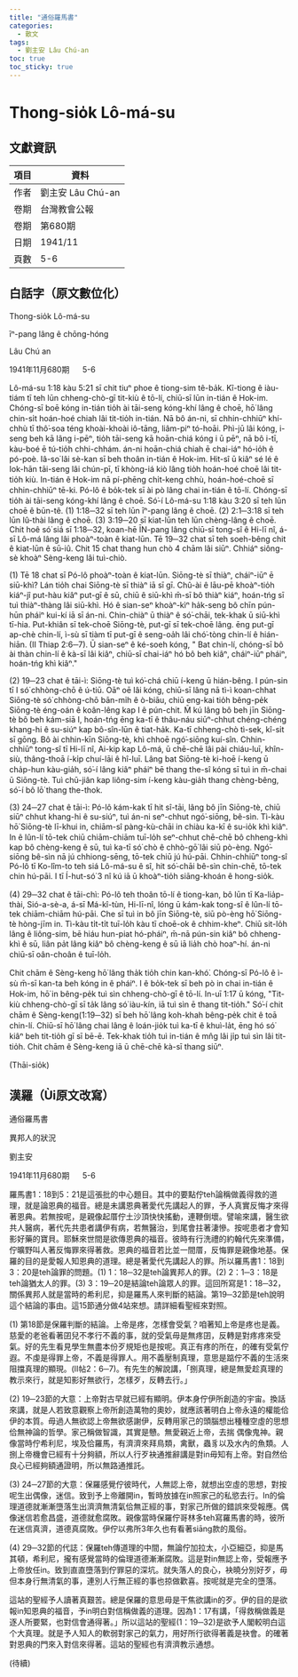 ```yaml
---
title: "通俗羅馬書"
categories:
  - 散文
tags:
  - 劉主安 Lâu Chú-an
toc: true
toc_sticky: true
---
```


# Thong-sio̍k Lô-má-su

## 文獻資訊

| 項目 | 資料 |
|---|---|
| 作者 | 劉主安 Lâu Chú-an |
| 卷期 | 台灣教會公報 |
| 卷期 | 第680期 |
| 日期 | 1941/11 |
| 頁數 | 5-6 |

## 白話字（原文數位化）

Thong-sio̍k Lô-má-su

īⁿ-pang lâng ê chōng-hóng

Lâu Chú an

1941年11月680期      5-6

Lô-má-su 1:18 kàu 5:21 sī chit tiuⁿ phoe ê tiong-sim tê-ba̍k. Kî-tiong ê iàu-tiám tī teh lūn chheng-chò-gī tit-kiù ê tō-lí, chiū-sī lūn in-tián ê Hok-im. Chóng-sī boē kóng in-tián tio̍h ài tāi-seng kóng-khí lâng ê choē, hō͘ lâng chin-si̍t hoán-hoé chiah lâi tit-tio̍h in-tián. Nā bô án-ni, sī chhin-chhiūⁿ khí-chhù tī thô͘-soa téng khoài-khoài iô-tāng, liâm-piⁿ tó-hoāi. Phì-jū lâi kóng, i-seng beh kā lâng i-pēⁿ, tio̍h tāi-seng kā hoān-chiá kóng i ū pēⁿ, nā bô i-tī, kàu-boé ē tú-tio̍h chhi-chhám. án-ni hoān-chiá chiah ē chai-iáⁿ hó-io̍h ê pó-poè. Iâ-so͘ lâi sè-kan sī beh thoân in-tián ê Hok-im. Hit-sî ū kiâⁿ sé lé ê Iok-hān tāi-seng lâi chún-pī, tī khòng-iá kiò lâng tio̍h hoán-hoé choē lâi tit-tio̍h kiù. In-tián ê Hok-im nā pí-phēng chi̍t-keng chhù, hoán-hoé-choē sī chhin-chhiūⁿ tē-ki. Pó-lô ê bo̍k-tek sī ài pò lâng chai in-tián ê tō-lí. Chóng-sī tio̍h ài tāi-seng kóng-khí lâng ê choē. Só͘-í Lô-má-su 1:18 kàu 3:20 sī teh lūn choē ê būn-tê. (1) 1:18─32 sī teh lūn īⁿ-pang lâng ê choē. (2) 2:1─3:18 sī teh lūn Iû-thài lâng ê choē. (3) 3:19─20 sī kiat-lūn teh lūn chèng-lâng ê choē. Chit hoê só͘ siá sī 1:18─32, koan-hē ĪN-pang lâng chiū-sī tong-sî ê Hi-lī nî, á-sī Lô-má lâng lâi phoàⁿ-toàn ê kiat-lūn. Tē 19─32 chat sī teh soeh-bêng chit ê kiat-lūn ê sū-iû. Chit 15 chat thang hun chò 4 chām lâi siūⁿ. Chhiáⁿ siông-sè khoàⁿ Sèng-keng lâi tuì-chiò.

(1) Tē 18 chat sī Pó-lô phoàⁿ-toàn ê kiat-lūn. Siōng-tè sī thiàⁿ, cháiⁿ-iūⁿ ē siū-khì? Lán tio̍h chai Siōng-tè sī thiàⁿ iā sī gī. Chû-ài ê lāu-pē khoàⁿ-tio̍h kiáⁿ-jî put-hàu kiâⁿ put-gī ê sū, chiū ê siū-khì m̄-sī bô thiàⁿ kiáⁿ, hoán-tńg sī tuì thiàⁿ-thàng lâi siū-khì. Hó ê sian-seⁿ khoàⁿ-kìⁿ ha̍k-seng bô chīn pún-hūn pháiⁿ kui-kí iā sī án-ni. Chin-chiàⁿ ū thiàⁿ ê só͘-chāi, tek-khak ū siū-khì tī-hia. Put-khiân sī tek-choē Siōng-tè, put-gī sī tek-choē lâng. ēng put-gī ap-chè chin-lí, ì-sù sī tiàm tī put-gī ê seng-oa̍h lâi chó͘-tòng chin-lí ê hián-hiān. (II Thiap 2:6─7). Ū sian-seⁿ ê ké-soeh kóng, " Bat chin-lí, chóng-sī bô ài thàn chin-lí ê kà-sī lâi kiâⁿ, chiū-sī chai-iáⁿ hó bô beh kiâⁿ, cháiⁿ-iūⁿ pháiⁿ, hoán-tńg khì kiâⁿ."

(2) 19─23 chat ê tāi-ì: Siōng-tè tuì kó͘-chá chiū í-keng ū hián-bêng. I pún-sin tī I só͘ chhòng-chō ê ú-tiū. Oāⁿ oē lâi kóng, chiū-sī lâng nā tì-ì koan-chhat Siōng-tè só͘ chhòng-chō bān-mi̍h ê ò-biāu, chiū eng-kai tio̍h bêng-pe̍k Siōng-tè éng-oán ê koân-lêng kap I ê pún-chit. M̄ kú lâng bô beh jīn Siōng-tè bô beh kám-siā I, hoán-tńg ēng ka-tī ê thâu-náu siūⁿ-chhut chéng-chéng khang-hi ê su-siúⁿ kap bô-sîn-lūn ê tiat-ha̍k. Ka-tī chheng-chò tì-sek, kî-si̍t sī gōng. Bô ài chhin-kīn Siōng-tè, khì chhoē ngó͘-siōng kuí-sîn. Chhin-chhiūⁿ tong-sî tī Hi-lī nî, Ai-kip kap Lô-má, ū chē-chē lâi pài chiáu-luī, khîn-siù, thâng-thoā í-ki̍p chuí-lāi ê hî-luī. Lâng bat Siōng-tè ki-hoē í-keng ū cha̍p-hun kàu-gia̍h, só͘-í lâng kiâⁿ pháiⁿ bē thang the-sî kóng sī tuì in m̄-chai ū Siōng-tè. Tuì chū-jiân kap liông-sim í-keng kàu-gia̍h thang chèng-bêng, só͘-í bô lō͘ thang the-thok.

(3) 24─27 chat ê tāi-ì: Pó-lô kám-kak tī hit sî-tāi, lâng bô jīn Siōng-tè, chiū siūⁿ chhut khang-hi ê su-siúⁿ, tuì án-ni seⁿ-chhut ngó͘-siōng, bê-sìn. Tì-kàu hō͘ Siōng-tè lī-khui in, chiām-sî pàng-kù-chāi in chiàu ka-kī ê su-io̍k khì kiâⁿ. In ê lûn-lí tō-tek chiū chiām-chiām tuī-lo̍h seⁿ-chhut chē-chē bô chheng-khì kap bô chèng-keng ê sū, tuì ka-tī só͘ chò ê chhò-gō͘ lâi siū pò-èng. Ngó͘-siōng bê-sìn nā jú chhiong-sēng, tō-tek chiū jú hú-pāi. Chhin-chhiūⁿ tong-sî Pó-lô tī Ko-lîm-to teh siá Lô-má-su ê sî, hit só͘-chāi bê-sìn chin-chē, tō-tek chin hú-pāi. I tī Í-hut-só͘ 3 nî kú iā ū khoàⁿ-tio̍h siāng-khoán ê hong-sio̍k.

(4) 29─32 chat ê tāi-chì: Pó-lô teh thoân tō-lí ê tiong-kan, bô lūn tī Ka-lia̍p-thài, Sió-a-sè-a, á-sī Má-kî-tùn, Hi-lī-nî, lóng ū kám-kak tong-sî ê lûn-lí tō-tek chiām-chiām hú-pāi. Che sī tuì in bô jīn Siōng-tè, siū pò-èng hō͘ Siōng-tè hòng-jīm in. Tì-kàu ti̍t-ti̍t tuī-lo̍h kàu tī choē-ok ê chhim-kheⁿ. Chiū sit-lo̍h lâng ê liông-sim, bē hiáu hun-piat hó-pháiⁿ, m̄-nā pún-sin kiâⁿ bô chheng-khì ê sū, liân pa̍t lâng kiâⁿ bô chèng-keng ê sū iā lia̍h chò hoaⁿ-hí. án-ni chiū-sī oân-choân ê tuī-lo̍h.

Chit chām ê Sèng-keng hō͘ lâng tha̍k tio̍h chin kan-khó͘. Chóng-sī Pó-lô ê ì-sù m̄-sī kan-ta beh kóng in ê pháiⁿ. I ê bo̍k-tek sī beh pò in chai in-tián ê Hok-im, hō͘ in bêng-pe̍k tuì sìn chheng-chò-gī ê tō-lí. In-uī 1:17 ū kóng, "Tit-kiù chheng-chò-gī sī ta̍k lâng só͘ iàu-kín, iā tuì sìn ē thang tit-tio̍h." Só͘-í chit chām ê Sèng-keng(1:19─32) sī beh hō͘ lâng koh-khah bêng-pe̍k chit ê toā chin-lí. Chiū-sī hō͘ lâng chai lâng ê loán-jio̍k tuì ka-tī ê khuì-la̍t, ēng hó só͘ kiâⁿ beh tit-tio̍h gī sī bē-ē. Tek-khak tio̍h tuì in-tián ê mn̂g lâi ji̍p tuì sìn lâi tit-tio̍h. Chit chām ê Sèng-keng iā ū chē-chē kà-sī thang siūⁿ.

(Thāi-sio̍k)

## 漢羅（Ùi原文改寫）

通俗羅馬書

異邦人的狀況

劉主安

1941年11月680期      5-6

羅馬書1：18到5：21是這張批的中心題目。其中的要點佇teh論稱做義得救的道理，就是論恩典的福音。總是未講恩典著愛代先講起人的罪，予人真實反悔才來得著恩典。若無按呢，是親像起厝佇土沙頂快快搖動，連鞭倒壞。譬喻來講，醫生欲共人醫病，著代先共患者講伊有病，若無醫治，到尾會拄著淒慘。按呢患者才會知影好藥的寶貝。耶穌來世間是欲傳恩典的福音。彼時有行洗禮的約翰代先來準備，佇曠野叫人著反悔罪來得著救。恩典的福音若比並一間厝，反悔罪是親像地基。保羅的目的是愛報人知恩典的道理。總是著愛代先講起人的罪。所以羅馬書1：18到3：20是teh論罪的問題。(1) 1：18─32是teh論異邦人的罪。(2) 2：1─3：18是teh論猶太人的罪。(3) 3：19─20是結論teh論眾人的罪。這回所寫是1：18─32，關係異邦人就是當時的希利尼，抑是羅馬人來判斷的結論。第19─32節是teh說明這个結論的事由。這15節通分做4站來想。請詳細看聖經來對照。

(1) 第18節是保羅判斷的結論。上帝是疼，怎樣會受氣？咱著知上帝是疼也是義。慈愛的老爸看著囝兒不孝行不義的事，就的受氣毋是無疼囝，反轉是對疼疼來受氣。好的先生看見學生無盡本份歹規矩也是按呢。真正有疼的所在，的確有受氣佇遐。不虔是得罪上帝，不義是得罪人。用不義壓制真理，意思是踮佇不義的生活來阻擋真理的顯現。(II帖2：6─7)。有先生的解說講，「捌真理，總是無愛趁真理的教示來行，就是知影好無欲行，怎樣歹，反轉去行。」

(2) 19─23節的大意：上帝對古早就已經有顯明。伊本身佇伊所創造的宇宙。換話來講，就是人若致意觀察上帝所創造萬物的奧妙，就應該著明白上帝永遠的權能佮伊的本質。毋過人無欲認上帝無欲感謝伊，反轉用家己的頭腦想出種種空虛的思想佮無神論的哲學。家己稱做智識，其實是戇。無愛親近上帝，去揣 偶像鬼神。親像當時佇希利尼，埃及佮羅馬，有濟濟來拜鳥類，禽獸，蟲豸以及水內的魚類。人捌上帝機會已經有十分夠額，所以人行歹袂通推辭講是對in毋知有上帝。對自然佮良心已經夠額通證明，所以無路通推託。

(3) 24─27節的大意：保羅感覺佇彼時代，人無認上帝，就想出空虛的思想，對按呢生出偶像，迷信。致到予上帝離開in，暫時放據在in照家己的私慾去行。In的倫理道德就漸漸墮落生出濟濟無清氣佮無正經的事，對家己所做的錯誤來受報應。偶像迷信若愈昌盛，道德就愈腐敗。親像當時保羅佇哥林多teh寫羅馬書的時，彼所在迷信真濟，道德真腐敗。伊佇以弗所3年久也有看著siāng款的風俗。

(4) 29─32節的代誌：保羅teh傳道理的中間，無論佇加拉太，小亞細亞，抑是馬其頓，希利尼，攏有感覺當時的倫理道德漸漸腐敗。這是對in無認上帝，受報應予上帝放任in。致到直直墮落到佇罪惡的深坑。就失落人的良心，袂曉分別好歹，毋但本身行無清氣的事，連別人行無正經的事也掠做歡喜。按呢就是完全的墮落。

這站的聖經予人讀著真艱苦。總是保羅的意思毋是干焦欲講in的歹。伊的目的是欲報in知恩典的福音，予in明白對信稱做義的道理。因為1：17有講，「得救稱做義是逐人所要緊，也對信會通得著。」所以這站的聖經(1：19─32)是欲予人閣較明白這个大真理。就是予人知人的軟弱對家己的氣力，用好所行欲得著義是袂會。的確著對恩典的門來入對信來得著。這站的聖經也有濟濟教示通想。

(待續)

